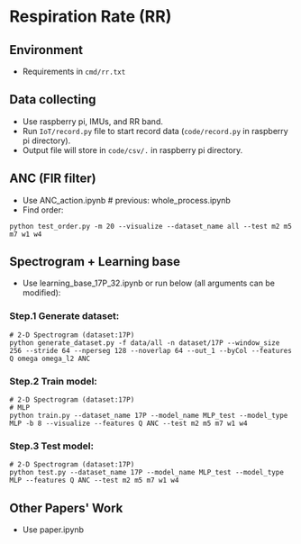 # Respiration Rate (RR)

## Environment
- Requirements in `cmd/rr.txt`

## Data collecting
- Use raspberry pi, IMUs, and RR band.
- Run `IoT/record.py` file to start record data (`code/record.py` in raspberry pi directory).
- Output file will store in `code/csv/.` in raspberry pi directory.

## ANC (FIR filter)
- Use ANC_action.ipynb # previous: whole_process.ipynb
- Find order:
```
python test_order.py -m 20 --visualize --dataset_name all --test m2 m5 m7 w1 w4
 ```

## Spectrogram + Learning base
- Use learning_base_17P_32.ipynb or run below (all arguments can be modified):

### Step.1 Generate dataset:
```
# 2-D Spectrogram (dataset:17P)
python generate_dataset.py -f data/all -n dataset/17P --window_size 256 --stride 64 --nperseg 128 --noverlap 64 --out_1 --byCol --features Q omega omega_l2 ANC
```

### Step.2 Train model:
```
# 2-D Spectrogram (dataset:17P)
# MLP
python train.py --dataset_name 17P --model_name MLP_test --model_type MLP -b 8 --visualize --features Q ANC --test m2 m5 m7 w1 w4
```

### Step.3 Test model:
```
# 2-D Spectrogram (dataset:17P)
python test.py --dataset_name 17P --model_name MLP_test --model_type MLP --features Q ANC --test m2 m5 m7 w1 w4
```

## Other Papers' Work
- Use paper.ipynb